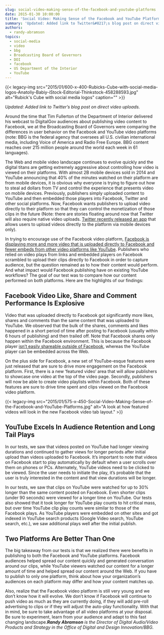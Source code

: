 ```yaml
---
slug: social-video-making-sense-of-the-facebook-and-youtube-platforms
date: 2015-01-30 10:00:00
title: 'Social Video: Making Sense of the Facebook and YouTube Platforms'
summary: 'Updated: Added link to Twitter&#8217;s blog post on direct video uploads. Around the time that Tim Fullerton of the Department of Interior delivered his webcast to DigitalGov audiences about publishing video content to Facebook, we at the Broadcasting Board of Governors were comparing the differences in user behavior on the Facebook and YouTube video platforms'
authors:
  - randy-abramson
topics:
  - social-media
  - video
  - bbg
  - Broadcasting Board of Governors
  - DOI
  - facebook
  - US Department of the Interior
  - YouTube
---
```


{{< legacy-img src="2015/01/600-x-400-Rubicks-Cube-with-social-media-logos-Anatoliy-Babiy-iStock-Editorial-Thinkstock-458288593.jpg" alt="Rubick's Cube with social media logos" caption="" >}} 

_Updated: Added link to Twitter&#8217;s blog post on direct video uploads._

Around the time that Tim Fullerton of the Department of Interior delivered his webcast to DigitalGov audiences about publishing video content to Facebook, we at the Broadcasting Board of Governors were comparing the differences in user behavior on the Facebook and YouTube video platforms (note: BBG is the federal agency that oversees all U.S. civilian international media, including Voice of America and Radio Free Europe. BBG content reaches over 215 million people around the world each week in 61 languages).

The Web and mobile video landscape continues to evolve quickly and the digital titans are getting extremely aggressive about controlling how video is viewed on their platforms. With almost 2B mobile devices sold in 2014 and YouTube announcing that 40% of the minutes watched on their platform are from mobile devices, it is obvious why everyone is trying to figure out how to steal ad dollars from TV and control the experience that presents video on mobile devices. Previously, publishers simply uploaded content to YouTube and then embedded those players into Facebook, Twitter and other social platforms. Now, Facebook wants publishers to upload video directly to their platform so that they can control the monetization of those clips in the future (Note: there are stories floating around now that Twitter will also require native video uploads. [Twitter recently released an app](https://blog.twitter.com/2015/now-on-twitter-group-direct-messages-and-mobile-video-capture) that allows users to upload videos directly to the platform via mobile devices only).

In trying to encourage use of the Facebook video platform, [Facebook is displaying more and more video that is uploaded directly to Facebook and fewer embeds from other video platforms like YouTube](http://adage.com/article/digital/facebook-s-biggest-weapon-youtube-algorithm/294873/). Publishers who relied on video plays from links and embedded players on Facebook scrambled to upload their clips directly to Facebook in order to capture audience, but the question remained as to how their content would perform. And what impact would Facebook publishing have on existing YouTube workflows? The goal of our test was to compare how our content performed on both platforms. Here are the highlights of our findings:

## Facebook Video Like, Share and Comment Performance Is Explosive

Video that was uploaded directly to Facebook got significantly more likes, shares and comments than the same content that was uploaded to YouTube. We observed that the bulk of the shares, comments and likes happened in a short period of time after posting to Facebook (usually within 6 hours of publishing) and then trailed off. Note that Facebook shares only happen within the Facebook environment. This is because the Facebook player [isn’t easily shareable outside of Facebook](http://bit.ly/1tcVMXP), whereas the YouTube player can be embedded across the Web.

On the plus side for Facebook, a new set of YouTube-esque features were just released that are sure to drive more engagement on the Facebook platform. First, there is a new ‘featured video’ area that will allow publishers to showcase one video at the top of the video page. Secondly, publishers will now be able to create video playlists within Facebook. Both of these features are sure to drive time spent and clips viewed on the Facebook video platform.

{{< legacy-img src="2015/01/575-x-450-Social-Video-Making-Sense-of-the-Facebook-and-YouTube-Platforms.jpg" alt="A look at how featured videos will look in the new Facebook video tab layout." >}}

## YouTube Excels In Audience Retention and Long Tail Plays

In our tests, we saw that videos posted on YouTube had longer viewing durations and continued to gather views for longer periods after initial upload than videos uploaded to Facebook. It’s important to note that videos on Facebook start to play automatically by default when a user scrolls over them on phones or PCs. Alternately, YouTube videos need to be clicked to be viewed. Since the user needs to initiate the play, it’s probable that the user is truly interested in the content and that view durations will be longer.

In our tests, we saw that clips on YouTube were watched for up to 30% longer than the same content posted on Facebook. Even shorter clips (under 90 seconds) were viewed for a longer time on YouTube. Our tests also showed that it took longer for YouTube play counts to hit critical mass, but over time YouTube clip play counts were similar to those of the Facebook plays. As YouTube players were embedded on other sites and got indexed in YouTube search products (Google Video search, YouTube search, etc.), we saw additional plays well after the initial publish.

## Two Platforms Are Better Than One

The big takeaway from our tests is that we realized there were benefits in publishing to both the Facebook and YouTube platforms. Facebook audiences helped spread our content quickly and generated conversation around our clips, while YouTube viewers watched our content for a longer amount of time and helped spread our content around the Web. If you have to publish to only one platform, think about how your organization’s audiences on each platform may differ and how your content matches up.

Also, realize that the Facebook video platform is still very young and we don’t know how it will evolve. We don’t know if Facebook will continue to push video as much as they are currently doing, if they will add pre-roll advertising to clips or if they will adjust the auto-play functionality. With that in mind, be sure to take advantage of all video platforms at your disposal. Be sure to experiment, learn from your audience and adapt to this fast changing landscape._**Randy Abramson** is the Director of Digital Audio/Video Products and Strategy in the Office of Digital and Design Innovation/BBG._